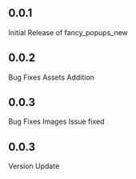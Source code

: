 ## 0.0.1
Initial Release of fancy_popups_new

## 0.0.2
Bug Fixes
Assets Addition

## 0.0.3
Bug Fixes
Images Issue fixed

## 0.0.3
Version Update
